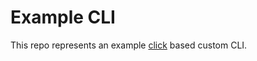 # Example CLI

This repo represents an example [click](https://click.palletsprojects.com/en/8.1.x/) based custom CLI.
